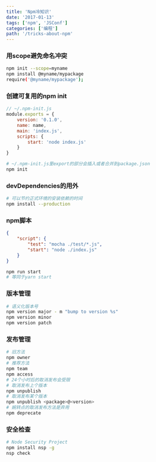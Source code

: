 ```yaml
---
title: 'Npm冷知识'
date: '2017-01-13'
tags: ['npm', 'JSConf']
categories: ['编程']
path: '/tricks-about-npm'
---
```


### 用scope避免命名冲突

```bash
npm init --scope=myname
npm install @myname/mypackage
require('@myname/mypackage');
```

### 创建可复用的npm init

```javascript
// ~/.npm-init.js
module.exports = {
    version: '0.1.0',
    name: name,
    main: 'index.js',
    scripts: {
        start: 'node index.js'
    }
}
```

```bash
# ~/.npm-init.js里export的部分会插入或者合并到package.json
npm init
```

### devDependencies的用外

```bash
# 可以节约正式环境的安装依赖的时间
npm install --production
```

### npm脚本

```json
{
    "script": {
        "test": "mocha ./test/*.js",
        "start": "node ./index.js"
    }
}
```

``` bash
npm run start
# 等同于yarn start
```

### 版本管理

```bash
# 语义化版本号
npm version major - m "bump to version %s"
npm version minor
npm version patch
```

### 发布管理

```bash
# 旧方法
npm owner
# 推荐方法
npm team
npm access
# 24个小时后的取消发布会受限
# 取消发布上个版本
npm unpublish
# 取消发布某个版本
npm unpublish <package>@<version>
# 婉转点的取消发布方法是弃用
npm deprecate
```

### 安全检查 

```bash
# Node Security Project
npm install nsp -g
nsp check
```



